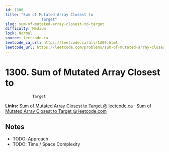 ```yaml
--- 
id: 1300
title: "Sum of Mutated Array Closest to
                Target"
slug: sum-of-mutated-array-closest-to-target
difficulty: Medium
lock: Normal
source: leetcode.ca
leetcode_ca_url: https://leetcode.ca/all/1300.html
leetcode_url: https://leetcode.com/problems/sum-of-mutated-array-closest-to-target/
---
```


# 1300. Sum of Mutated Array Closest to
                Target

**Links:** [Sum of Mutated Array Closest to
                Target @ leetcode.ca](https://leetcode.ca/all/1300.html) · [Sum of Mutated Array Closest to
                Target @ leetcode.com](https://leetcode.com/problems/sum-of-mutated-array-closest-to-target/)

## Notes
- TODO: Approach
- TODO: Time / Space Complexity
